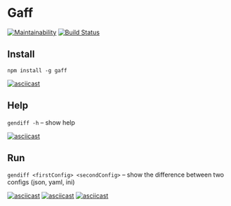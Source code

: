 # Gaff

[![Maintainability](https://api.codeclimate.com/v1/badges/827f0c20e22646255a1f/maintainability)](https://codeclimate.com/github/rustamyusupov/project-lvl2-s487/maintainability)
[![Build Status](https://travis-ci.org/rustamyusupov/project-lvl2-s487.svg?branch=master)](https://travis-ci.org/rustamyusupov/project-lvl2-s487)

## Install

`npm install -g gaff`

[![asciicast](https://asciinema.org/a/FnPwLgyGEMX2c7N5iV9FxOg9S.svg)](https://asciinema.org/a/FnPwLgyGEMX2c7N5iV9FxOg9S)

## Help

`gendiff -h` – show help

[![asciicast](https://asciinema.org/a/tmFIxOclFWmtudeVKCWoVbuis.svg)](https://asciinema.org/a/tmFIxOclFWmtudeVKCWoVbuis)

## Run

`gendiff <firstConfig> <secondConfig>` – show the difference between two configs (json, yaml, ini)

[![asciicast](https://asciinema.org/a/XaRsGWRfylRHSIXjjPFZSLI7R.svg)](https://asciinema.org/a/XaRsGWRfylRHSIXjjPFZSLI7R)
[![asciicast](https://asciinema.org/a/YlQOhtvVeMEGQRNc3mlwd7GFz.svg)](https://asciinema.org/a/YlQOhtvVeMEGQRNc3mlwd7GFz)
[![asciicast](https://asciinema.org/a/QyUXB8mbwOffZm1tLv9EuiBkI.svg)](https://asciinema.org/a/QyUXB8mbwOffZm1tLv9EuiBkI)
